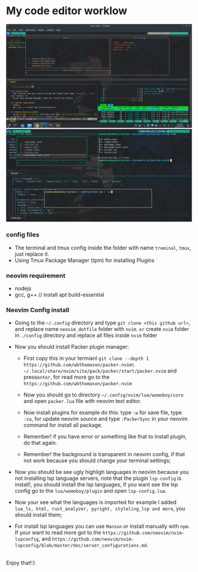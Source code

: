 # My code editor worklow
![This is an image](https://raw.githubusercontent.com/womoboy/neovim_dotfile/main/image/gimp-worklfow.png)
![This is an image](https://raw.githubusercontent.com/womoboy/neovim_dotfile/main/image/nvimEnviromentNewTheme-edited.png)

### config files
- The terminal and tmux config inside the folder with name `treminal`, `tmux`, just replace it.
- Using Tmux Package Manager (tpm) for installing Plugins

### neovim requirement
- nodejs
- gcc, g++ // install apt build-essential

### Neovim Config install
- Going to the `~/.config` directory and type `git clone <this github url>`, and replace name `neovim_dotfile` folder with `nvim`.
`or`
create `nvim` folder in `./config` directory and replace all files inside `nvim` folder

- Now you should install Packer plugin manager:
  - First copy this in your termianl `git clone --depth 1 https://github.com/wbthomason/packer.nvim\
 ~/.local/share/nvim/site/pack/packer/start/packer.nvim` and press`enter`, for read more go to the `https://github.com/wbthomason/packer.nvim`

  - Now you should go to directory `~/.config/nvim/lua/womoboy/core` and open `packer.lua` file with neovim text editor.
  - Now install plugins for example do this: type `:w` for save file, type `:so`, for update neovim source and type `:PackerSync` in your neovim command for install all package.
  - Remember! if you have error or something like that to install plugin, do that again.
  - Remember! the background is transparent in neovim config, if that not work because you should change your terminal settings;

- Now you should be see ugly highligh languages in neovim because you not installing lsp language servers, note that the plugin `lsp-config` is install!, you should install the lsp languages, if you want see the lsp config go to the `lua/womoboy/plugin` and open `lsp-config.lua`.

- Now your see what the languages is imported for example I added `lua_ls, html, rust_analyzer, pyright, styleling_lsp and more`, you should install them;
- For install lsp languages you can use `Manson` or install manually with `npm`. If your want to read more got to the `https://github.com/neovim/nvim-lspconfig`, and `https://github.com/neovim/nvim-lspconfig/blob/master/doc/server_configurations.md`.
<br>
Enjoy that!:)

